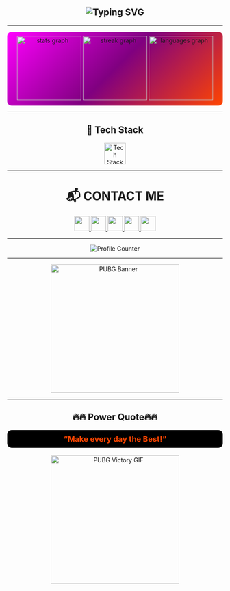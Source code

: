<br clear="both">

<h2 align="center">
  <img src="https://readme-typing-svg.herokuapp.com?font=Fira+Code&weight=600&size=22&pause=1000&color=F700FF&center=true&vCenter=true&random=false&width=435&lines=Hi+%F0%9F%91%8B!+I'm+STANG!;A+Computer+Science+Student;Welcome+to+my+profile!" alt="Typing SVG" />
</h2>

---

<div align="center" style="background: linear-gradient(135deg, #ff00ff, #800080, #ff4500); padding: 10px; border-radius: 10px;">
  <img src="https://github-readme-stats.vercel.app/api?username=kxma-blazi&show_icons=true&theme=radical" height="150" alt="stats graph" />
  <img src="https://streak-stats.demolab.com?user=kxma-blazi&theme=radical" height="150" alt="streak graph" />
  <img src="https://github-readme-stats.vercel.app/api/top-langs?username=kxma-blazi&layout=compact&theme=radical" height="150" alt="languages graph" />
</div>

---

<h2 align="center">🚀 Tech Stack</h2>
<div align="center">
  <img src="https://skillicons.dev/icons?i=js,react,html,css,python,cpp,arduino,jupyter" height="50" alt="Tech Stack" />
</div>

---

<h1 align="center">📬 CONTACT ME</h1>
<div align="center">
  <a href="https://www.youtube.com/@-kuma" target="_blank">
    <img src="https://img.shields.io/badge/Youtube-FF0000?logo=youtube&logoColor=white&style=for-the-badge" height="35" />
  </a>
  <a href="https://www.instagram.com/kxma.blazi/" target="_blank">
    <img src="https://img.shields.io/badge/Instagram-E4405F?logo=instagram&logoColor=white&style=for-the-badge" height="35" />
  </a>
  <a href="https://www.twitch.tv/imjustkuma" target="_blank">
    <img src="https://img.shields.io/badge/Twitch-9146FF?logo=twitch&logoColor=white&style=for-the-badge" height="35" />
  </a>
  <a href="https://discord.com/sxhxrxt_03" target="_blank">
    <img src="https://img.shields.io/badge/Discord-7289DA?logo=discord&logoColor=white&style=for-the-badge" height="35" />
  </a>
  <!-- Steam Profile Link -->
  <a href="https://steamcommunity.com/profiles/76561199057063868/" target="_blank">
    <img src="https://img.shields.io/badge/Steam-000000?logo=steam&logoColor=white&style=for-the-badge" height="35" />
  </a>
</div>


---

<div align="center">
  <img src="https://profile-counter.glitch.me/kxma-blazi/count.svg" alt="Profile Counter" />
</div>

---

<div align="center">
  <img src="https://cdn.cloudflare.steamstatic.com/steam/apps/578080/header.jpg" width="300" alt="PUBG Banner" />
</div>

---

<h2 align="center">🔥🔥 Power Quote🔥🔥</h2>
<p align="center" style="font-weight: bold; font-size: 18px; color: #ff4500; background: black; padding: 10px; border-radius: 10px;">“Make every day the Best!” </p>

<div align="center">
  <!-- Updated GIF Image -->
  <div align="center">
  <img src="https://media3.giphy.com/media/v1.Y2lkPTc5MGI3NjExYXV2amFpeXh1cXBhbDV0cjBtN3h1eWUweGJlc3p3ZzNuZTF3ZWh2diZlcD12MV9pbnRlcm5hbF9naWZfYnlfaWQmY3Q9Zw/8wnNuCuDg4FqO6Ib30/giphy.gif" width="300" alt="PUBG Victory GIF" />
</div>

